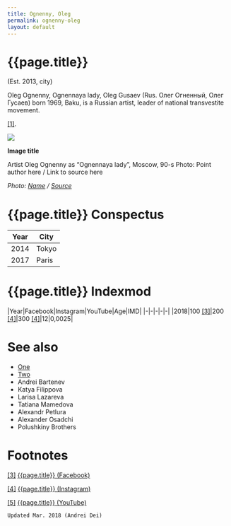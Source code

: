 ```yaml
---
title: Ognenny, Oleg
permalink: ognenny-oleg
layout: default
---
```


# {{page.title}}

(Est. 2013, city)

Oleg Ognenny, Ognennaya lady, Oleg Gusaev (Rus. Олег Огненный, Олег Гусаев) born 1969, Baku, is a Russian artist, leader of national transvestite movement.

<span id="a1">[\[1\]](#f1)</span>.

![](/encyclopedia/images/ognennaya.jpg)

**Image title**

Artist Oleg Ognenny as “Ognennaya lady”, Moscow, 90-s
Photo: Point author here / Link to source here

*Photo: [Name](index) / [Source](index)*

# {{page.title}} Conspectus

|Year|City|
|-|-|
|2014|Tokyo|
|2017|Paris|

# {{page.title}} Indexmod

|Year|Facebook|Instagram|YouTube|Age|IMD|
|-|-|-|-|-|
|2018|100 <span id="a3">[\[3\]](#f3)</span>|200 <span id="a4">[\[4\]](#f4)</span>|300 <span id="a4">[\[4\]](#f4)</span>|12|0,0025|


# See also

+ [One](index)
+ [Two](index)
+ Andrei Bartenev
+ Katya Filippova
+ Larisa Lazareva
+ Tatiana Mamedova
+ Alexandr Petlura
+ Alexander Osadchi
+ Polushkiny Brothers

# Footnotes

[[3]](#a3) <span id="f3"></span> [{{page.title}} (Facebook)](index)

[[4]](#a4) <span id="f4"></span> [{{page.title}} (Instagram)](index)

[[5]](#a5) <span id="f5"></span> [{{page.title}} (YouTube)](index)

`Updated Mar. 2018 (Andrei Dei)`

